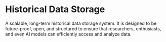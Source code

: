 # Historical Data Storage
A scalable, long-term historical data storage system. It is designed to be future-proof, open, and structured to ensure that researchers, enthusiasts, and even AI models can efficiently access and analyze data.
